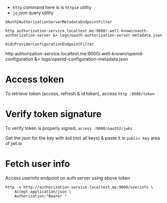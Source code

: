 
* `http` command here is is `httpie` utility
* `jq` json query utility

`OAuth2AuthorizationServerMetadataEndpointFilter`

`http authorization-service.localtest.me:9000/.well-known/oauth-authorization-server &> logs/oauth-authorization-server-metadata.json`

`OidcProviderConfigurationEndpointFilter`

http authorization-service.localtest.me:9000/.well-known/openid-configuration &> logs/openid-configuration-metadata.json

# Access token

To retrieve token (access, refresh & id token), access `http :8080/token`

# Verify token signature

To verify token is properly signed, `access :9000/oauth2/jwks`

Get the json for the key with kid (not all keys) & paste it in `public key` area of jwt.io

# Fetch user info

Access userinfo endpoint on auth server using above token

```
http -v http://authorization-service.localtest.me:9000/userinfo \
    Accept:application/json \
    Authorization:"Bearer "
```
